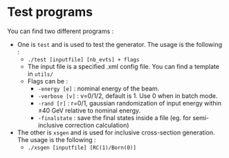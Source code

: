 # Test programs

You can find two different programs :
- One is `test` and is used to test the generator. The usage is the following :
  - `./test [inputfile] [nb_evts] + flags`
  - The input file is a specified .xml config file. You can find a template in `utils/`
  - Flags can be :
    - `-energy [e]` : nominal energy of the beam.
    - `-verbose [v]` : v=0/1/2, default is 1. Use 0 when in batch mode.
    - `-rand [r]` : r=0/1, gaussian randomization of input energy within ±40 GeV relative to nominal energy.
    - `-finalstate` : save the final states inside a file (eg. for semi-inclusive correction calculation)
- The other is `xsgen` and is used for inclusive cross-section generation. The usage is the following :
  - `./xsgen [inputfile] [RC(1)/Born(0)]`

